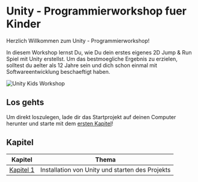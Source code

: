 # Unity - Programmierworkshop fuer Kinder

Herzlich Willkommen zum Unity - Programmierworkshop!

In diesem Workshop lernst Du, wie Du dein erstes eigenes 2D Jump & Run Spiel mit Unity erstellst. 
Um das bestmoegliche Ergebnis zu erzielen, solltest du aelter als 12 Jahre sein und dich schon einmal mit Softwareentwicklung beschaeftigt haben. 


![Unity Kids Workshop](https://flamme.dev/GitHub/UnityKidsWorkshop/UnityKidsWorkshop-1.png)


## Los gehts

Um direkt loszulegen, lade dir das Startprojekt auf deinen Computer herunter und starte mit dem [ersten Kapitel](/docs/01-start.md)!

## Kapitel

| Kapitel | Thema |
| ----- | ---- |
| [Kapitel 1](/docs/01-start.md) | Installation von Unity und starten des Projekts |